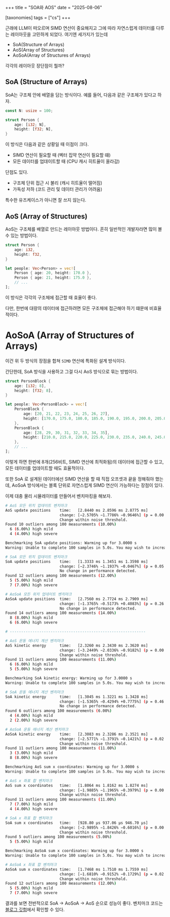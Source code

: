 +++
title = "SOA와 AOS"
date = "2025-08-06"

[taxonomies]
tags = ["cs"]
+++

근래에 LLM이 떠오르며 SIMD 연산이 중요해지고 그에 따라 자연스럽게 데이터를 다루는 레이아웃을 고민하게 되었다. 여기엔 세가지가 있는데

- SoA(Structure of Arrays)
- AoS(Array of Structures)
- AoSoA(Array of Structures of Arrays)

각각의 레이아웃 장단점이 뭘까?

## SoA (Structure of Arrays)

SoA는 구조체 안에 배열을 담는 방식이다. 예를 들어, 다음과 같은 구조체가 있다고 하자.

```rust
const N: usize = 100;

struct Person {
    age: [i32; N],
    height: [f32; N],
}
```

이 방식은 다음과 같은 상황일 때 이점이 크다.
- SIMD 연산이 필요할 때 (벡터 집약 연산이 필요할 떄)
- 모든 데이터를 업데이트할 때 (CPU 캐시 히트율이 올라감)

단점도 있다.
- 구조체 단위 접근 시 불리 (캐시 히트율이 떨어짐)
- 가독성 저하 (코드 관리 및 데이터 관리가 어려움)

특수한 유즈케이스가 아니면 잘 쓰지 않는다.

## AoS (Array of Structures)

AoS는 구조체를 배열로 만드는 레이아웃 방법이다. 흔히 일반적인 개발자라면 많이 볼 수 있는 방법이다.

```rust
struct Person {
    age: i32,
    height: f32,
}

let people: Vec<Person> = vec![
    Person { age: 20, height: 170.0 },
    Person { age: 21, height: 175.0 },
    // ...
];
```

이 방식은 각각의 구조체에 접근할 때 효율이 좋다.

다만, 한번에 대량의 데이터에 접근하려면 모든 구조체에 접근해야 하기 떄문에 비효율적이다.

# AoSoA (Array of Structures of Arrays)

이건 위 두 방식의 장점을 합쳐 `SIMD` 연산에 특화된 설계 방식이다.

간단한데, SoA 방식을 사용하고 그걸 다시 AoS 방식으로 묶는 방법이다.

```rust
struct PersonBlock {
    age: [i32; 8],
    height: [f32; 8],
}

let people: Vec<PersonBlock> = vec![
    PersonBlock {
        age: [20, 21, 22, 23, 24, 25, 26, 27],
        height: [170.0, 175.0, 180.0, 185.0, 190.0, 195.0, 200.0, 205.0],
    },
    PersonBlock {
        age: [28, 29, 30, 31, 32, 33, 34, 35],
        height: [210.0, 215.0, 220.0, 225.0, 230.0, 235.0, 240.0, 245.0],
    },
    // ...
];
```

이렇게 하면 한번에 8개(256비트, SIMD 연산에 최적화됨)의 데이터에 접근할 수 있고, 모든 데이터를 업데이트할 때도 효율적이다.

또한 SoA 로 설계된 데이터에선 SIMD 연산을 할 때 직접 오프셋과 끝을 정해줘야 했는데, AoSoA 방식에서는 블록 단위로 자연스럽게 SIMD 연산이 가능하다는 장점이 있다.

이제 대충 물리 시뮬레이터를 만들어서 벤치마킹을 해보자.

```bash
# AoS 모든 위치 업데이트 벤치마크
AoS update positions    time:   [2.8440 ms 2.8596 ms 2.8775 ms]
                        change: [−2.5705% −1.7786% −0.9646%] (p = 0.00 < 0.05)
                        Change within noise threshold.
Found 10 outliers among 100 measurements (10.00%)
  6 (6.00%) high mild
  4 (4.00%) high severe

Benchmarking SoA update positions: Warming up for 3.0000 s
Warning: Unable to complete 100 samples in 5.0s. You may wish to increase target time to 6.8s, enable flat sampling, or reduce sample count to 60.

# SoA 모든 위치 업데이트 벤치마크
SoA update positions    time:   [1.3333 ms 1.3451 ms 1.3598 ms]
                        change: [−2.3746% −1.1937% −0.0467%] (p = 0.05 > 0.05)
                        No change in performance detected.
Found 12 outliers among 100 measurements (12.00%)
  5 (5.00%) high mild
  7 (7.00%) high severe

# AoSoA 모든 위치 업데이트 벤치마크
AoSoA update positions  time:   [2.7560 ms 2.7724 ms 2.7909 ms]
                        change: [−1.3765% −0.5173% +0.4083%] (p = 0.26 > 0.05)
                        No change in performance detected.
Found 14 outliers among 100 measurements (14.00%)
  8 (8.00%) high mild
  6 (6.00%) high severe

# ------------------------------------------------------------

# AoS 운동 에너지 계산 벤치마크
AoS kinetic energy      time:   [2.3260 ms 2.3430 ms 2.3620 ms]
                        change: [−3.2449% −2.0336% −0.9182%] (p = 0.00 < 0.05)
                        Change within noise threshold.
Found 11 outliers among 100 measurements (11.00%)
  6 (6.00%) high mild
  5 (5.00%) high severe

Benchmarking SoA kinetic energy: Warming up for 3.0000 s
Warning: Unable to complete 100 samples in 5.0s. You may wish to increase target time to 6.6s, enable flat sampling, or reduce sample count to 60.

# SoA 운동 에너지 계산 벤치마크
SoA kinetic energy      time:   [1.3045 ms 1.3221 ms 1.3428 ms]
                        change: [−1.5365% −0.4294% +0.7775%] (p = 0.46 > 0.05)
                        No change in performance detected.
Found 6 outliers among 100 measurements (6.00%)
  4 (4.00%) high mild
  2 (2.00%) high severe

# AoSoA 운동 에너지 계산 벤치마크
AoSoA kinetic energy    time:   [2.3083 ms 2.3286 ms 2.3521 ms]
                        change: [−2.5771% −1.3791% −0.1421%] (p = 0.02 < 0.05)
                        Change within noise threshold.
Found 11 outliers among 100 measurements (11.00%)
  3 (3.00%) high mild
  8 (8.00%) high severe

Benchmarking AoS sum x coordinates: Warming up for 3.0000 s
Warning: Unable to complete 100 samples in 5.0s. You may wish to increase target time to 9.1s, enable flat sampling, or reduce sample count to 50.

# AoS x 좌표 합 벤치마크
AoS sum x coordinates   time:   [1.8064 ms 1.8162 ms 1.8274 ms]
                        change: [−1.9885% −1.1965% −0.3979%] (p = 0.00 < 0.05)
                        Change within noise threshold.
Found 11 outliers among 100 measurements (11.00%)
  7 (7.00%) high mild
  4 (4.00%) high severe

# SoA x 좌표 합 벤치마크
SoA sum x coordinates   time:   [928.80 µs 937.06 µs 946.70 µs]
                        change: [−2.9895% −1.8426% −0.6016%] (p = 0.00 < 0.05)
                        Change within noise threshold.
Found 5 outliers among 100 measurements (5.00%)
  5 (5.00%) high mild

Benchmarking AoSoA sum x coordinates: Warming up for 3.0000 s
Warning: Unable to complete 100 samples in 5.0s. You may wish to increase target time to 8.8s, enable flat sampling, or reduce sample count to 50.

# AoSoA x 좌표 합 벤치마크
AoSoA sum x coordinates time:   [1.7468 ms 1.7510 ms 1.7559 ms]
                        change: [−1.6810% −0.9152% −0.1729%] (p = 0.02 < 0.05)
                        Change within noise threshold.
Found 12 outliers among 100 measurements (12.00%)
  5 (5.00%) high mild
  7 (7.00%) high severe

```

결과를 보면 전반적으로 SoA -> AoSoA -> AoS 순으로 성능이 좋다.
벤치마크 코드는 [블로그 깃헙](https://github.com/wHoIsDReAmer/blog/tree/main/tests/soa-aos)에서 확인할 수 있다.